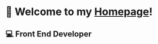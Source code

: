 # :wave: Welcome to my [Homepage](https://aatayde.github.io/)!

## :computer: Front End Developer 

